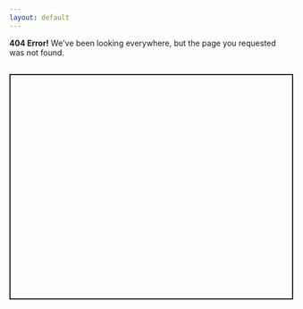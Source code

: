 ```yaml
---
layout: default
---
```


__404 Error!__ We've been looking everywhere, but the page you requested was not found.

<script src='https://api.tiles.mapbox.com/mapbox-gl-js/v0.53.0/mapbox-gl.js'></script>
<link href='https://api.tiles.mapbox.com/mapbox-gl-js/v0.53.0/mapbox-gl.css' rel='stylesheet' />

<div id='map' style='width:100%;height:400px;border:solid 2px;margin-top:30px'></div>

<script>
	mapboxgl.accessToken = 'pk.eyJ1IjoibWNsYWV5c2IiLCJhIjoiY2loZ3dtanZlMDRyaHRyajdhOGZwZ3VqZSJ9.-VlodpvODHjL3GEVNyxDgQ';
	
	var lat = 50.8
	var lon = 4.3;

	var map = new mapboxgl.Map({
		container: 'map',
		style: 'mapbox://styles/mclaeysb/ciw6iewml00312jmjw2u37l2q',
		center: [lon, lat],
		zoom: 7
	});
 
	setInterval(function() {
	    map.flyTo({
		    center: [
		    lon + (Math.random() - 0.5) * 3,
		    lat + (Math.random() - 0.5) * 2]
	    });
	}, 1.5 * 1000);
</script>